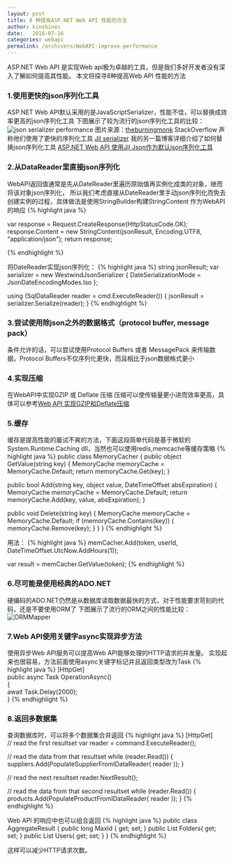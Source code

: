 ```yaml
---
layout: post
title: 8 种提高ASP.NET Web API 性能的方法
author: kinshines
date:   2016-07-16
categories: webapi
permalink: /archivers/WebAPI-improve-performance
---
```


<p class="lead"> ASP.NET Web API 是实现Web api极为卓越的工具，但是我们多好开发者没有深入了解如何提高其性能。
本文将探寻8种提高Web API 性能的方法</p>

### 1.使用更快的json序列化工具
ASP.NET Web API默认采用的是JavaScriptSerializer，性能不佳，可以替换成效率更高的json序列化工具
下图展示了较为流行的json序列化工具的比较：
![json serializer performance](http://blog.developers.ba/wp-content/uploads/2014/07/SerializerPerformanceGraf_thumb.png)
图片来源：[theburningmonk](http://theburningmonk.com/2014/06/json-and-binary-serializers-benchmarks-updated/)
StackOverflow 声称他们使用了更快的序列化工具 [Jil serializer](https://github.com/kevin-montrose/Jil)
我的另一篇博客详细介绍了如何替换json序列化工具 [ASP.NET Web API 使用Jil Json作为默认json序列化工具](https://kinshines.github.io/archivers/WebAPI-JilJson)

### 2.从DataReader里直接json序列化
WebAPI返回值通常是先从DateReader里遍历原始值再实例化成类的对象，继而将该对象json序列化，
所以我们考虑直接从DateReader里手动json序列化而免去创建实例的过程，具体做法是使用StringBuilder构建StringContent
作为WebAPI的响应
{% highlight java %}

var response = Request.CreateResponse(HttpStatusCode.OK);
response.Content = new StringContent(jsonResult, Encoding.UTF8, "application/json");
return response;

{% endhighlight %}

将DateReader实现json序列化：
{% highlight java %}
string jsonResult;
var serializer = new WestwindJsonSerializer
{
     DateSerializationMode = JsonDateEncodingModes.Iso
};
 
using (SqlDataReader reader = cmd.ExecuteReader())
{ 
     jsonResult = serializer.Serialize(reader);
}
{% endhighlight %}

### 3.尝试使用除json之外的数据格式（protocol buffer, message pack）
条件允许的话，可以尝试使用Protocol Buffers 或者 MessagePack 来传输数据，Protocol Buffers不仅序列化更快，而且相比于json数据格式更小

### 4.实现压缩
在WebAPI中实现GZIP 或 Deflate 压缩
压缩可以使传输量更小进而效率更高，具体可以参考[Web API 实现GZIP和Deflate压缩](https://kinshines.github.io/archivers/WebAPI-GZip-Compression)

### 5.缓存
缓存是提高性能的屡试不爽的方法，下面这段简单代码是基于微软的System.Runtime.Caching dll，当然也可以使用redis,memcache等缓存策略
{% highlight java %}
public class MemoryCacher
{
  public object GetValue(string key)
  {
    MemoryCache memoryCache = MemoryCache.Default;
    return memoryCache.Get(key);
  }
 
  public bool Add(string key, object value, DateTimeOffset absExpiration)
  {
    MemoryCache memoryCache = MemoryCache.Default;
    return memoryCache.Add(key, value, absExpiration);
  }
 
  public void Delete(string key)
  {
    MemoryCache memoryCache = MemoryCache.Default;
    if (memoryCache.Contains(key))
    {
       memoryCache.Remove(key);
    }
  }
}
{% endhighlight %}

用法：
{% highlight java %}
memCacher.Add(token, userId, DateTimeOffset.UtcNow.AddHours(1));

var result = memCacher.GetValue(token);
{% endhighlight %}

### 6.尽可能是使用经典的ADO.NET
硬编码的ADO.NET仍然是从数据库读取数据最快的方式，对于性能要求苛刻的代码，还是不要使用ORM了
下图展示了流行的ORM之间的性能比较：
![ORMMapper](http://blog.developers.ba/wp-content/uploads/2014/07/ORMMapper_thumb.png)

### 7.Web API使用关键字async实现异步方法
使用异步Web API服务可以提高Web API能够处理的HTTP请求的并发量。
实现起来也很容易，方法前面使用async关键字标记并且返回类型改为Task
{% highlight java %}
[HttpGet]  
public async Task OperationAsync()  
{   
    await Task.Delay(2000);  
}
{% endhighlight %}

### 8.返回多数据集
查询数据库时，可以将多个数据集合并返回
{% highlight java %}
[HttpGet]  
// read the first resultset 
var reader = command.ExecuteReader(); 
 
// read the data from that resultset 
while (reader.Read()) 
{ 
    suppliers.Add(PopulateSupplierFromIDataReader( reader )); 
} 
 
// read the next resultset 
reader.NextResult(); 
 
// read the data from that second resultset 
while (reader.Read()) 
{ 
    products.Add(PopulateProductFromIDataReader( reader )); 
}
{% endhighlight %}

Web API 的响应中也可以组合返回
{% highlight java %}
public class AggregateResult
{
     public long MaxId { get; set; }
     public List<Folder> Folders{ get; set; }
     public List<User>  Users{ get; set; }
}
{% endhighlight %}

这样可以减少HTTP请求次数。